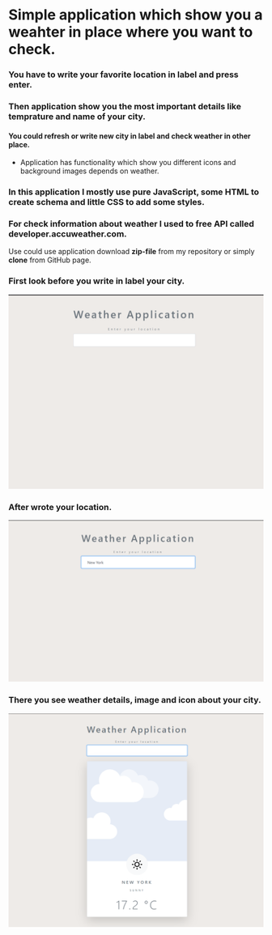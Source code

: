 # Simple application which show you a weahter in place where you want to check.

### You have to write your favorite location in label and press enter.

### Then application show you the most important details like temprature and name of your city.

#### You could refresh or write new city in label and check weather in other place.

<ul>
    <li>Application has functionality which show you different icons and background images depends on weather.</li>
</ul>

### In this application I mostly use pure JavaScript, some HTML to create schema and little CSS to add some styles.

### For check information about weather I used to free API called developer.accuweather.com.

Use could use application download **zip-file** from my repository or simply **clone** from GitHub page.

### First look before you write in label your city.
![cover](./img/readme-img/before-add-location.png)

### After wrote your location.
![cover](./img/readme-img/add-location.png)

### There you see weather details, image and icon about your city.
![cover](./img/readme-img/result-weather-location.png)
